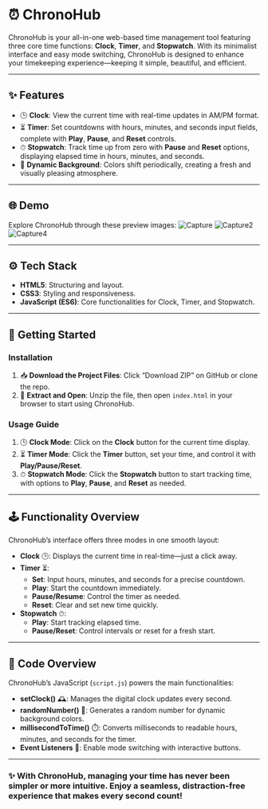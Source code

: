 # ⏰ ChronoHub

ChronoHub is your all-in-one web-based time management tool featuring three core time functions: **Clock**, **Timer**, and **Stopwatch**. With its minimalist interface and easy mode switching, ChronoHub is designed to enhance your timekeeping experience—keeping it simple, beautiful, and efficient.

---

## ✨ Features

- 🕒 **Clock**: View the current time with real-time updates in AM/PM format.
- ⏳ **Timer**: Set countdowns with hours, minutes, and seconds input fields, complete with **Play**, **Pause**, and **Reset** controls.
- ⏱ **Stopwatch**: Track time up from zero with **Pause** and **Reset** options, displaying elapsed time in hours, minutes, and seconds.
- 🎨 **Dynamic Background**: Colors shift periodically, creating a fresh and visually pleasing atmosphere.

---

## 🌐 Demo

Explore ChronoHub through these preview images:
![Capture](https://github.com/user-attachments/assets/10e0852b-45e4-41dd-9dfa-e1784a0fc745)
![Capture2](https://github.com/user-attachments/assets/b3e94124-be4f-475e-99d0-dea2e6c55d54)
![Capture4](https://github.com/user-attachments/assets/9d32ef28-fdf5-4253-8dce-21057b0222fa)


---

## ⚙️ Tech Stack

- **HTML5**: Structuring and layout.
- **CSS3**: Styling and responsiveness.
- **JavaScript (ES6)**: Core functionalities for Clock, Timer, and Stopwatch.

---

## 🚀 Getting Started

### Installation

1. 📥 **Download the Project Files**: Click “Download ZIP” on GitHub or clone the repo.
2. 📂 **Extract and Open**: Unzip the file, then open `index.html` in your browser to start using ChronoHub.

### Usage Guide

1. 🕒 **Clock Mode**: Click on the **Clock** button for the current time display.
2. ⏳ **Timer Mode**: Click the **Timer** button, set your time, and control it with **Play/Pause/Reset**.
3. ⏱ **Stopwatch Mode**: Click the **Stopwatch** button to start tracking time, with options to **Play**, **Pause**, and **Reset** as needed.

---

## 🕹️ Functionality Overview

ChronoHub’s interface offers three modes in one smooth layout:

- **Clock** 🕒: Displays the current time in real-time—just a click away.
- **Timer** ⏳:
  - **Set**: Input hours, minutes, and seconds for a precise countdown.
  - **Play**: Start the countdown immediately.
  - **Pause/Resume**: Control the timer as needed.
  - **Reset**: Clear and set new time quickly.
- **Stopwatch** ⏱:
  - **Play**: Start tracking elapsed time.
  - **Pause/Reset**: Control intervals or reset for a fresh start.

---

## 📝 Code Overview

ChronoHub’s JavaScript (`script.js`) powers the main functionalities:

- **setClock()** 🕰️: Manages the digital clock updates every second.
- **randomNumber()** 🎲: Generates a random number for dynamic background colors.
- **millisecondToTime()** ⏱️: Converts milliseconds to readable hours, minutes, and seconds for the timer.
- **Event Listeners** 🔄: Enable mode switching with interactive buttons.

---

### ✨ With **ChronoHub**, managing your time has never been simpler or more intuitive. Enjoy a seamless, distraction-free experience that makes every second count!

